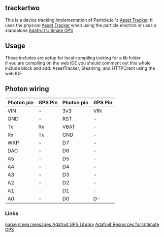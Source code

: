 
## trackertwo

This is a device tracking implementation of Particle.io 's  [Asset Tracker](https://github.com/spark/AssetTracker).  It uses the physical [Asset Tracker](https://www.particle.io/products/hardware/asset-tracker) when using the particle electron or uses a standalone [Adafruit Ultimate GPS](https://www.adafruit.com/product/746)


## Usage

These includes are setup for local compiling looking for a lib folder      
if you are compiling on the web IDE you should comment out this whole         
include block and add:  AssetTracker, Steaming, and HTTPClient using the web
IDE  

## Photon wiring

Photon pin | GPS Pin |Photon pin | GPS Pin
----| ------- | ----| -------
VIN| - | 3v3 | VIN
GND| - | RST | -
Tx| Rx | VBAT | -
Rx| Tx | GND | -
WKP| - | D7 | -
DAC| - | D6 | -
A5| - | D5 | -
A4| - | D4 | -
A3| - | D3 | -
A2| - | D2 | -
A1| - | D1 | -
A0| - | D0 | D-




### Links
[parse nmea messages ](http://freenmea.net/decoder)
[Adafruit GPS Library](https://github.com/adafruit/Adafruit_GPS)
[Adafruit Resources for Ultimate GPS](https://learn.adafruit.com/adafruit-ultimate-gps)
